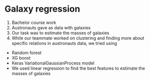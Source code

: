 # Galaxy regression

1) Bachelor course work
2) Austronauts gave as data with galaxies
3) Our task was to estimate the masses of galaxies
4) While our tеammate worked on clustering and finding more about specific relations in austronauts data,
we tried using
- Random forest
- XG boost
- Keras VariationalGaussianProcess model
- We used linear regression to find the best features
to estimate the masses of galaxies